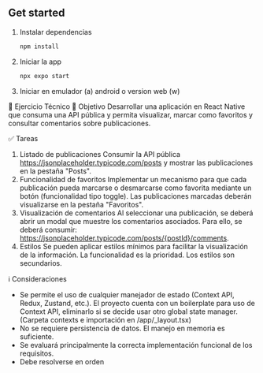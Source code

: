 ## Get started

1. Instalar dependencias

   ```bash
   npm install
   ```

2. Iniciar la app

   ```bash
   npx expo start
   ```

3. Iniciar en emulador (a) android o version web (w)

🧠 Ejercicio Técnico
🎯 Objetivo
Desarrollar una aplicación en React Native que consuma una API pública y permita visualizar, marcar como favoritos y consultar comentarios sobre publicaciones.

✅ Tareas

1. Listado de publicaciones
   Consumir la API pública https://jsonplaceholder.typicode.com/posts y mostrar las publicaciones en la pestaña "Posts".
2. Funcionalidad de favoritos
   Implementar un mecanismo para que cada publicación pueda marcarse o desmarcarse como favorita mediante un botón (funcionalidad tipo toggle).
   Las publicaciones marcadas deberán visualizarse en la pestaña "Favoritos".
3. Visualización de comentarios
   Al seleccionar una publicación, se deberá abrir un modal que muestre los comentarios asociados.
   Para ello, se deberá consumir:
   https://jsonplaceholder.typicode.com/posts/{postId}/comments.
4. Estilos
   Se pueden aplicar estilos mínimos para facilitar la visualización de la información.
   La funcionalidad es la prioridad. Los estilos son secundarios.

ℹ️ Consideraciones

- Se permite el uso de cualquier manejador de estado (Context API, Redux, Zustand, etc.).
  El proyecto cuenta con un boilerplate para uso de Context API, eliminarlo si se decide usar otro global state manager.
  (Carpeta contexts e importación en /app/\_layout.tsx)
- No se requiere persistencia de datos. El manejo en memoria es suficiente.
- Se evaluará principalmente la correcta implementación funcional de los requisitos.
- Debe resolverse en orden
